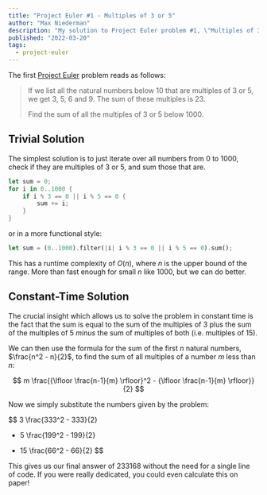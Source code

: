```yaml
---
title: "Project Euler #1 - Multiples of 3 or 5"
author: "Max Niederman"
description: "My solution to Project Euler problem #1, \"Multiples of 3 or 5.\""
published: "2022-03-20"
tags:
  - project-euler
---
```


The first [Project Euler](https://projecteuler.net/) problem reads as follows:

> If we list all the natural numbers below 10 that are multiples of 3 or 5, we get 3, 5, 6 and 9. The sum of these multiples is 23.
>
> Find the sum of all the multiples of 3 or 5 below 1000.

## Trivial Solution

The simplest solution is to just iterate over all numbers from 0 to 1000, check if they are multiples of 3 or 5, and sum those that are.

```rust
let sum = 0;
for i in 0..1000 {
    if i % 3 == 0 || i % 5 == 0 {
        sum += i;
    }
}
```

or in a more functional style:

```rust
let sum = (0..1000).filter(|i| i % 3 == 0 || i % 5 == 0).sum();
```

This has a runtime complexity of $O(n)$, where $n$ is the upper bound of the range. More than fast enough for small $n$ like 1000, but we can do better.

## Constant-Time Solution

The crucial insight which allows us to solve the problem in constant time is the fact that the sum is equal to the sum of the multiples of 3 plus the sum of the multiples of 5 _minus_ the sum of multiples of both (i.e. multiples of 15).

We can then use the formula for the sum of the first $n$ natural numbers, $\frac{n^2 - n}{2}$, to find the sum of all multiples of a number $m$ less than $n$:

$$
m \frac{{\lfloor \frac{n-1}{m} \rfloor}^2 - {\lfloor \frac{n-1}{m} \rfloor}}{2}
$$

Now we simply substitute the numbers given by the problem:

$$
3 \frac{333^2 - 333}{2}
+ 5 \frac{199^2 - 199}{2}
- 15 \frac{66^2 - 66}{2}
$$

This gives us our final answer of $233168$ without the need for a single line of code. If you were really dedicated, you could even calculate this on paper!
